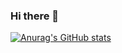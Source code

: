 ### Hi there 👋

<!--
**yuanzaiyuanfang/yuanzaiyuanfang** is a ✨ _special_ ✨ repository because its `README.md` (this file) appears on your GitHub profile.

Here are some ideas to get you started:

- 🔭 I’m currently working on ...
- 🌱 I’m currently learning ...
- 👯 I’m looking to collaborate on ...
- 🤔 I’m looking for help with ...
- 💬 Ask me about ...
- 📫 How to reach me: ...
- 😄 Pronouns: ...
- ⚡ Fun fact: ...
-->

[![Anurag's GitHub stats](https://github-readme-stats.vercel.app/api/top-langs?username=yuanzaiyuanfang&count_private=true&show_icons=true&theme=radical&repo=github-readme-stats&layout=compact)](https://github.com/anuraghazra/github-readme-stats)
